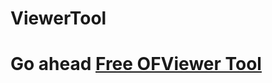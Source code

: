 # ViewerTool
# Go ahead [Free OFViewer Tool](https://www.linkedin.com/pulse/how-view-onlyfansprofileposts-without-payingor-subscription-2mkac?trk=public_post_feed-article-content)
